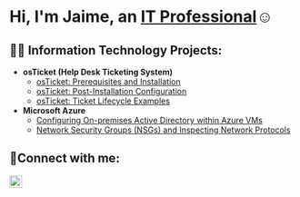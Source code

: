 <h1>Hi, I'm Jaime, an <a href="https://www.linkedin.com/in/jaime-robles-348833188/">IT Professional</a>☺</h1>

<h2>👨‍💻 Information Technology Projects:</h2>

- <b>osTicket (Help Desk Ticketing System)</b>
  - [osTicket: Prerequisites and Installation](https://github.com/jaimerobles1/osticket-prereqs)
  - [osTicket: Post-Installation Configuration](https://github.com/jaimerobles1/post-install-config)
  - [osTicket: Ticket Lifecycle Examples](https://github.com/jaimerobles1/ticket-lifecycle)
- <b>Microsoft Azure</b>
  - [Configuring On-premises Active Directory within Azure VMs](https://github.com/jaimerobles1/configure-ad)
  - [Network Security Groups (NSGs) and Inspecting Network Protocols](https://github.com/jaimerobles1/azure-network-protocols)

<h2>🤳Connect with me:</h2>

[<img align="left" alt="Jaime | LinkedIn" width="22px" src="https://cdn.jsdelivr.net/npm/simple-icons@v3/icons/linkedin.svg" />][linkedin]


[linkedin]: [https://www.linkedin.com/in/jaime-robles-348833188/]
